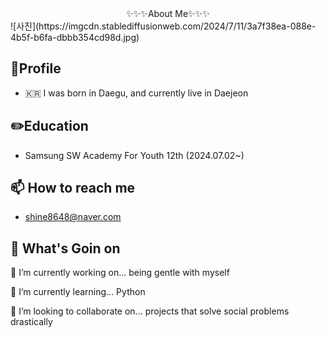 <div align="center">✨✨✨About Me✨✨✨</div>
![사진](https://imgcdn.stablediffusionweb.com/2024/7/11/3a7f38ea-088e-4b5f-b6fa-dbbb354cd98d.jpg)
 

## 👋Profile
- 🇰🇷 I was born in Daegu, and currently live in  Daejeon

## ✏️Education
- Samsung SW Academy For Youth 12th (2024.07.02~) 

## 📫 How to reach me
- shine8648@naver.com

##  💬 What's Goin on
🔭 I’m currently working on... being gentle with myself

🌱 I’m currently learning... Python

👯 I’m looking to collaborate on... projects that solve social problems drastically
